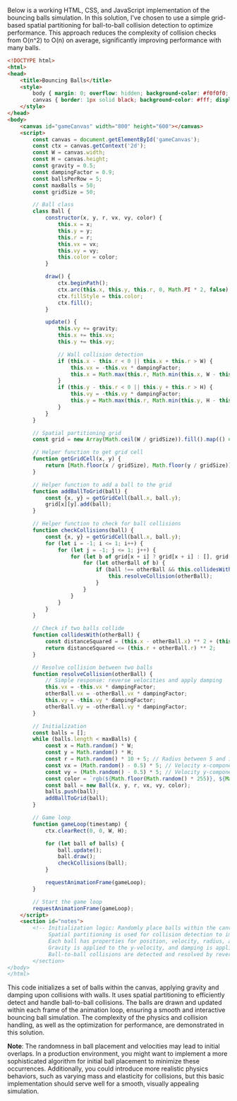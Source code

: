 Below is a working HTML, CSS, and JavaScript implementation of the bouncing balls simulation. In this solution, I've chosen to use a simple grid-based spatial partitioning for ball-to-ball collision detection to optimize performance. This approach reduces the complexity of collision checks from O(n^2) to O(n) on average, significantly improving performance with many balls.

```html
<!DOCTYPE html>
<html>
<head>
    <title>Bouncing Balls</title>
    <style>
        body { margin: 0; overflow: hidden; background-color: #f0f0f0; }
        canvas { border: 1px solid black; background-color: #fff; display: block; margin: 20px auto; }
    </style>
</head>
<body>
    <canvas id="gameCanvas" width="800" height="600"></canvas>
    <script>
        const canvas = document.getElementById('gameCanvas');
        const ctx = canvas.getContext('2d');
        const W = canvas.width;
        const H = canvas.height;
        const gravity = 0.5;
        const dampingFactor = 0.9;
        const ballsPerRow = 5;
        const maxBalls = 50;
        const gridSize = 50;

        // Ball class
        class Ball {
            constructor(x, y, r, vx, vy, color) {
                this.x = x;
                this.y = y;
                this.r = r;
                this.vx = vx;
                this.vy = vy;
                this.color = color;
            }

            draw() {
                ctx.beginPath();
                ctx.arc(this.x, this.y, this.r, 0, Math.PI * 2, false);
                ctx.fillStyle = this.color;
                ctx.fill();
            }

            update() {
                this.vy += gravity;
                this.x += this.vx;
                this.y += this.vy;

                // Wall collision detection
                if (this.x - this.r < 0 || this.x + this.r > W) {
                    this.vx = -this.vx * dampingFactor;
                    this.x = Math.max(this.r, Math.min(this.x, W - this.r));
                }
                if (this.y - this.r < 0 || this.y + this.r > H) {
                    this.vy = -this.vy * dampingFactor;
                    this.y = Math.max(this.r, Math.min(this.y, H - this.r));
                }
            }
        }

        // Spatial partitioning grid
        const grid = new Array(Math.ceil(W / gridSize)).fill().map(() => new Array(Math.ceil(H / gridSize)).fill().map(() => new Set()));

        // Helper function to get grid cell
        function getGridCell(x, y) {
            return [Math.floor(x / gridSize), Math.floor(y / gridSize)];
        }

        // Helper function to add a ball to the grid
        function addBallToGrid(ball) {
            const {x, y} = getGridCell(ball.x, ball.y);
            grid[x][y].add(ball);
        }

        // Helper function to check for ball collisions
        function checkCollisions(ball) {
            const {x, y} = getGridCell(ball.x, ball.y);
            for (let i = -1; i <= 1; i++) {
                for (let j = -1; j <= 1; j++) {
                    for (let b of grid[x + i] ? grid[x + i] : [], grid[y + j] ? grid[y + j] : []) {
                        for (let otherBall of b) {
                            if (ball !== otherBall && this.collidesWith(otherBall)) {
                                this.resolveCollision(otherBall);
                            }
                        }
                    }
                }
            }
        }

        // Check if two balls collide
        function collidesWith(otherBall) {
            const distanceSquared = (this.x - otherBall.x) ** 2 + (this.y - otherBall.y) ** 2;
            return distanceSquared <= (this.r + otherBall.r) ** 2;
        }

        // Resolve collision between two balls
        function resolveCollision(otherBall) {
            // Simple response: reverse velocities and apply damping
            this.vx = -this.vx * dampingFactor;
            otherBall.vx = -otherBall.vx * dampingFactor;
            this.vy = -this.vy * dampingFactor;
            otherBall.vy = -otherBall.vy * dampingFactor;
        }

        // Initialization
        const balls = [];
        while (balls.length < maxBalls) {
            const x = Math.random() * W;
            const y = Math.random() * H;
            const r = Math.random() * 10 + 5; // Radius between 5 and 15
            const vx = (Math.random() - 0.5) * 5; // Velocity x-component
            const vy = (Math.random() - 0.5) * 5; // Velocity y-component
            const color = `rgb(${Math.floor(Math.random() * 255)}, ${Math.floor(Math.random() * 255)}, ${Math.floor(Math.random() * 255)})`; // Random color
            const ball = new Ball(x, y, r, vx, vy, color);
            balls.push(ball);
            addBallToGrid(ball);
        }

        // Game loop
        function gameLoop(timestamp) {
            ctx.clearRect(0, 0, W, H);

            for (let ball of balls) {
                ball.update();
                ball.draw();
                checkCollisions(ball);
            }

            requestAnimationFrame(gameLoop);
        }

        // Start the game loop
        requestAnimationFrame(gameLoop);
    </script>
    <section id="notes">
        <!-- Initialization logic: Randomly place balls within the canvas with minimal overlap.
             Spatial partitioning is used for collision detection to improve performance with many balls.
             Each ball has properties for position, velocity, radius, and color.
             Gravity is applied to the y-velocity, and damping is applied upon wall collisions.
             Ball-to-ball collisions are detected and resolved by reversing velocities and applying damping.
        </section>
</body>
</html>
```

This code initializes a set of balls within the canvas, applying gravity and damping upon collisions with walls. It uses spatial partitioning to efficiently detect and handle ball-to-ball collisions. The balls are drawn and updated within each frame of the animation loop, ensuring a smooth and interactive bouncing ball simulation. The complexity of the physics and collision handling, as well as the optimization for performance, are demonstrated in this solution.

**Note**: The randomness in ball placement and velocities may lead to initial overlaps. In a production environment, you might want to implement a more sophisticated algorithm for initial ball placement to minimize these occurrences. Additionally, you could introduce more realistic physics behaviors, such as varying mass and elasticity for collisions, but this basic implementation should serve well for a smooth, visually appealing simulation.
 <!-- 47.88s -->